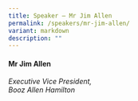 ```yaml
---
title: Speaker – Mr Jim Allen
permalink: /speakers/mr-jim-allen/
variant: markdown
description: ""
---
```

#### **Mr Jim Allen**

*Executive Vice President, <br> Booz Allen Hamilton*